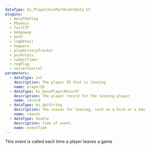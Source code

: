 ```yaml
---
dataType: bz_PlayerJoinPartEventData_V1
plugins:
  - HoldTheFlag
  - Phoenix
  - fairCTF
  - keepaway
  - koth
  - logDetail
  - nagware
  - playHistoryTracker
  - pushstats
  - rabbitTimer
  - regFlag
  - serverControl
parameters:
  - dataType: int
    description: The player ID that is leaving
    name: playerID
  - dataType: bz_BasePlayerRecord*
    description: The player record for the leaving player
    name: record
  - dataType: bz_ApiString
    description: The reason for leaving, such as a kick or a ban
    name: reason
  - dataType: double
    description: Time of event.
    name: eventTime
---
```


This event is called each time a player leaves a game
